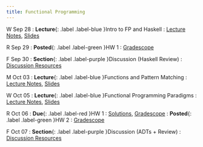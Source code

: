 ```yaml
---
title: Functional Programming
---
```


W Sep 28
: **Lecture**{: .label .label-blue }Intro to FP and Haskell
  : [Lecture Notes]({{site.baseurl}}/lectures/02), [Slides](https://docs.google.com/presentation/d/1ELP8jglDH5cUbcsDTDCOUm0m20ZHLCgT/)

R Sep 29
: **Posted**{: .label .label-green }HW 1
  : [Gradescope](https://www.gradescope.com/courses/444425/assignments/2265568/)

F Sep 30
: **Section**{: .label .label-purple }Discussion (Haskell Review)
  : [Discussion Resources](https://drive.google.com/drive/folders/1TBOqhuq2-JFEcW0KNkbnC6UXtpGUsATe)

M Oct 03
: **Lecture**{: .label .label-blue }Functions and Pattern Matching
  : [Lecture Notes]({{site.baseurl}}/lectures/03), [Slides](https://docs.google.com/presentation/d/1ELP8jglDH5cUbcsDTDCOUm0m20ZHLCgT/)

W Oct 05
: **Lecture**{: .label .label-blue }Functional Programming Paradigms
  : [Lecture Notes]({{site.baseurl}}/lectures/04), [Slides](https://docs.google.com/presentation/d/1ELP8jglDH5cUbcsDTDCOUm0m20ZHLCgT/)

R Oct 06
: **Due**{: .label .label-red }HW 1
  : [Solutions](https://drive.google.com/file/d/1jhk8Fv8mh4h0eDOf779mko1d5frkI_a7/view?usp=sharing), [Gradescope](https://www.gradescope.com/courses/444425/assignments/2265568/)
: **Posted**{: .label .label-green }HW 2
  : [Gradescope](https://www.gradescope.com/courses/444425/assignments/2327903/)

F Oct 07
: **Section**{: .label .label-purple }Discussion (ADTs + Review)
  : [Discussion Resources](https://drive.google.com/drive/folders/1TBOqhuq2-JFEcW0KNkbnC6UXtpGUsATe)
